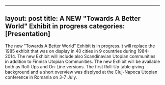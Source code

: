 --- 
layout: post
title: A NEW "Towards A Better World" Exhibit in progress
categories: [Presentation] 
 ---
The new "Towards A Better World" Exhibit is in progress.It will replace the 1985 exhibit that was on display in 40 cities in 9 countries during 1984-2014. The new Exhibit will include also Scandinavian Utopian communities in addition to Finnish Utopian Communities. The new Exhibit will be  available both as Roll-Ups and On-Line versions. The first Roll-Up table giving background and a short overview was displyed at the Cluj-Napoca Utopian conference in Romania on 3-7 July. 
